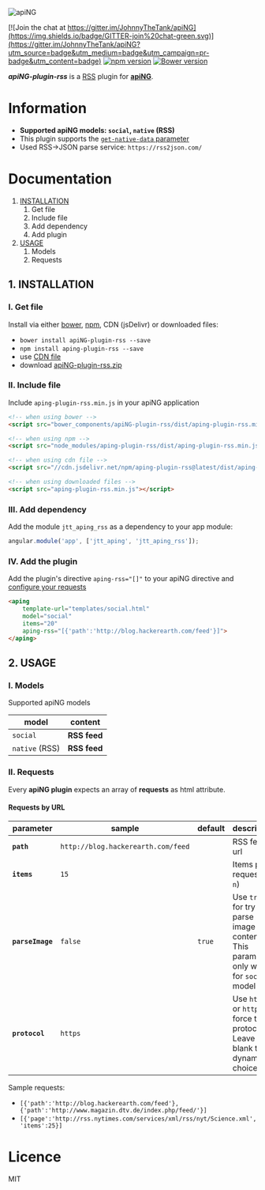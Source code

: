 [logo]: http://johnnythetank.github.io/apiNG/logo/320/aping-logo.png "apiNG"
![apiNG][logo]

[![Join the chat at https://gitter.im/JohnnyTheTank/apiNG](https://img.shields.io/badge/GITTER-join%20chat-green.svg)](https://gitter.im/JohnnyTheTank/apiNG?utm_source=badge&utm_medium=badge&utm_campaign=pr-badge&utm_content=badge)
[![npm version](https://badge.fury.io/js/aping-plugin-rss.svg)](https://badge.fury.io/js/aping-plugin-rss)
[![Bower version](https://badge.fury.io/bo/apiNG-plugin-rss.svg)](https://badge.fury.io/bo/apiNG-plugin-rss)

**_apiNG-plugin-rss_** is a [RSS](http://cyber.law.harvard.edu/rss/rss.html) plugin for [**apiNG**](https://github.com/JohnnyTheTank/apiNG).

# Information
* **Supported apiNG models: `social`, `native` (RSS)**
* This plugin supports the [`get-native-data` parameter](https://aping.readme.io/docs/advanced#parameters)
* Used RSS->JSON parse service: `https://rss2json.com/`

# Documentation

1. [INSTALLATION](#1-installation)
    1. Get file
    2. Include file
    3. Add dependency
    4. Add plugin
2. [USAGE](#2-usage)
    1. Models
    2. Requests

## 1. INSTALLATION

### I. Get file
Install via either [bower](http://bower.io/), [npm](https://www.npmjs.com/), CDN (jsDelivr) or downloaded files:

* `bower install apiNG-plugin-rss --save`
* `npm install aping-plugin-rss --save`
* use [CDN file](https://www.jsdelivr.com/projects/aping.plugin-rss)
* download [apiNG-plugin-rss.zip](https://github.com/JohnnyTheTank/apiNG-plugin-rss/zipball/master)

### II. Include file
Include `aping-plugin-rss.min.js` in your apiNG application

```html
<!-- when using bower -->
<script src="bower_components/apiNG-plugin-rss/dist/aping-plugin-rss.min.js"></script>

<!-- when using npm -->
<script src="node_modules/aping-plugin-rss/dist/aping-plugin-rss.min.js"></script>

<!-- when using cdn file -->
<script src="//cdn.jsdelivr.net/npm/aping-plugin-rss@latest/dist/aping-plugin-rss.min.js"></script>

<!-- when using downloaded files -->
<script src="aping-plugin-rss.min.js"></script>
```

### III. Add dependency
Add the module `jtt_aping_rss` as a dependency to your app module:
```js
angular.module('app', ['jtt_aping', 'jtt_aping_rss']);
```

### IV. Add the plugin
Add the plugin's directive `aping-rss="[]"` to your apiNG directive and [configure your requests](#ii-requests)
```html
<aping
    template-url="templates/social.html"
    model="social"
    items="20"
    aping-rss="[{'path':'http://blog.hackerearth.com/feed'}]">
</aping>
```

## 2. USAGE

### I. Models
Supported apiNG models

|  model   | content |
|----------|---------|
| `social` | **RSS feed** |
| `native` (RSS) | **RSS feed** |

### II. Requests
Every **apiNG plugin** expects an array of **requests** as html attribute.

#### Requests by URL
|  parameter  | sample | default | description | optional |
|----------|---------|---------|---------|---------|
| **`path`** | `http://blog.hackerearth.com/feed` | |  RSS feed url | no |
| **`items`**  | `15` | | Items per request (`0`-`n`) |  yes  |
| **`parseImage`**  | `false` | `true` | Use `true` for try to parse image from content. This parameter only works for `social` model |  yes  |
| **`protocol`**  | `https` |  | Use `https` or `http` to force the protocol. Leave it blank to for dynamic choice |  yes  |

Sample requests:
* `[{'path':'http://blog.hackerearth.com/feed'}, {'path':'http://www.magazin.dtv.de/index.php/feed/'}]`
* `[{'page':'http://rss.nytimes.com/services/xml/rss/nyt/Science.xml', 'items':25}]`

# Licence
MIT

